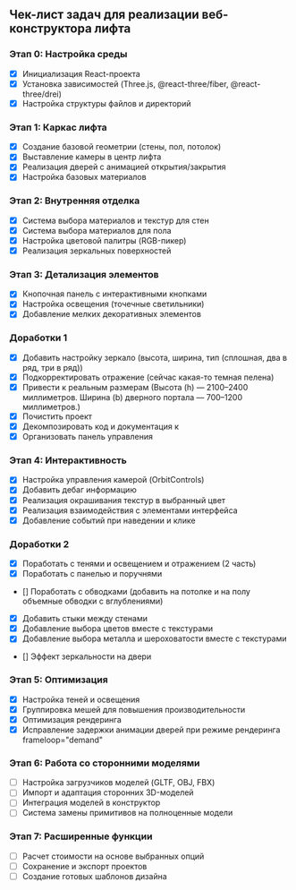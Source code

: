 ## Чек-лист задач для реализации веб-конструктора лифта

### Этап 0: Настройка среды

- [x] Инициализация React-проекта
- [x] Установка зависимостей (Three.js, @react-three/fiber, @react-three/drei)
- [x] Настройка структуры файлов и директорий

### Этап 1: Каркас лифта

- [x] Создание базовой геометрии (стены, пол, потолок)
- [x] Выставление камеры в центр лифта
- [x] Реализация дверей с анимацией открытия/закрытия
- [x] Настройка базовых материалов

### Этап 2: Внутренняя отделка

- [x] Система выбора материалов и текстур для стен
- [x] Система выбора материалов для пола
- [x] Настройка цветовой палитры (RGB-пикер)
- [x] Реализация зеркальных поверхностей

### Этап 3: Детализация элементов

- [x] Кнопочная панель с интерактивными кнопками
- [x] Настройка освещения (точечные светильники)
- [x] Добавление мелких декоративных элементов

### Доработки 1

- [x] Добавить настройку зеркало (высота, ширина, тип (сплошная, два в ряд, три в ряд))
- [x] Подкорректировать отражение (сейчас какая-то темная пелена)
- [x] Привести к реальным размерам (Высота (h) — 2100–2400 миллиметров. Ширина (b) дверного портала — 700–1200 миллиметров.)
- [x] Почистить проект
- [x] Декомпозировать код и документация к
- [x] Организовать панель управления

### Этап 4: Интерактивность

- [x] Настройка управления камерой (OrbitControls)
- [x] Добавить дебаг информацию
- [x] Реализация окрашивания текстур в выбранный цвет
- [x] Реализация взаимодействия с элементами интерфейса
- [x] Добавление событий при наведении и клике

### Доработки 2

- [x] Поработать с тенями и освещением и отражением (2 часть)
- [x] Поработать с панелью и поручнями
- [] Поработать с обводками (добавить на потолке и на полу объемные обводки с вглублениями) 
- [x] Добавить стыки между стенами
- [x] Добавление выбора цветов вместе с текстурами
- [x] Добавление выбора металла и шероховатости вместе с текстурами
- [] Эффект зеркальности на двери 

### Этап 5: Оптимизация

- [x] Настройка теней и освещения
- [x] Группировка мешей для повышения производительности
- [x] Оптимизация рендеринга
- [x] Исправление задержки анимации дверей при режиме рендеринга frameloop="demand"

### Этап 6: Работа со сторонними моделями

- [ ] Настройка загрузчиков моделей (GLTF, OBJ, FBX)
- [ ] Импорт и адаптация сторонних 3D-моделей
- [ ] Интеграция моделей в конструктор
- [ ] Система замены примитивов на полноценные модели

### Этап 7: Расширенные функции

- [ ] Расчет стоимости на основе выбранных опций
- [ ] Сохранение и экспорт проектов
- [ ] Создание готовых шаблонов дизайна
